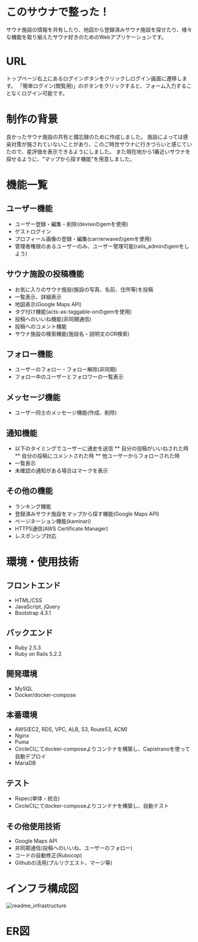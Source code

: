 # このサウナで整った！
サウナ施設の情報を共有したり、地図から登録済みサウナ施設を探せたり、様々な機能を取り揃えたサウナ好きのためのWebアプリケーションです。

# URL
トップページ右上にあるログインボタンをクリックしログイン画面に遷移します。
「簡単ログイン(閲覧用)」のボタンをクリックすると、フォーム入力することなくログイン可能です。

# 制作の背景
良かったサウナ施設の共有と備忘録のために作成しました。
施設によっては感染対策が施されていないことがあり、このご時世サウナに行きづらいと感じていたので、星評価を表示できるようにしました。
また現在地から1番近いサウナを探せるように、"マップから探す機能"を用意しました。

# 機能一覧
## ユーザー機能
* ユーザー登録・編集・削除(deviseのgemを使用)
* ゲストログイン
* プロフィール画像の登録・編集(carrierwaveのgemを使用)
* 管理者権限のあるユーザーのみ、ユーザー管理可能(rails_adminのgemをしよう)

## サウナ施設の投稿機能
* お気に入りのサウナ施設(施設の写真、名前、住所等)を投稿
* 一覧表示、詳細表示
* 地図表示(Google Maps API)
* タグ付け機能(acts-as-taggable-onのgemを使用)
* 投稿へのいいね機能(非同期通信)
* 投稿へのコメント機能
* サウナ施設の検索機能(施設名・説明文のOR検索)

## フォロー機能
* ユーザーのフォロー・フォロー解除(非同期)
* フォロー中のユーザーとフォロワーの一覧表示

## メッセージ機能
* ユーザー同士のメッセージ機能(作成、削除)

## 通知機能
* 以下のタイミングでユーザーに通史を送信
** 自分の投稿がいいねされた時
** 自分の投稿にコメントされた時
** 他ユーザーからフォローされた時
* 一覧表示
* 未確認の通知がある場合はマークを表示

## その他の機能
* ランキング機能
* 登録済みサウナ施設をマップから探す機能(Google Maps API)
* ページネーション機能(kaminari)
* HTTPS通信(AWS Certificate Manager)
* レスポンシブ対応

# 環境・使用技術
## フロントエンド
* HTML/CSS
* JavaScript, jQuery
* Bootstrap 4.3.1

## バックエンド
* Ruby 2.5.3
* Ruby on Rails 5.2.2

## 開発環境
* MySQL
* Docker/docker-compose

## 本番環境
* AWS(EC2, RDS, VPC, ALB, S3, Route53, ACM)
* Nginx
* Puma
* CircleCIにてdocker-composeよりコンテナを構築し、Capistranoを使って自動デプロイ
* MariaDB

## テスト
* Rspec(単体・統合)
* CircleCIにてdocker-composeよりコンテナを構築し、自動テスト

## その他使用技術
* Google Maps API
* 非同期通信(投稿へのいいね、ユーザーのフォロー)
* コードの自動修正(Rubocop)
* Githubの活用(プルリクエスト、マージ等)

# インフラ構成図
<img style="max-width:100%;" alt="readme_infrastructure" src="https://user-images.githubusercontent.com/43335573/107848024-cc01f580-6e33-11eb-916a-62991825b94f.png">

# ER図
